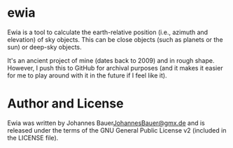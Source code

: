 # ewia
Ewia is a tool to calculate the earth-relative position (i.e., azimuth and
elevation) of sky objects. This can be close objects (such as planets or the
sun) or deep-sky objects. 

It's an ancient project of mine (dates back to 2009) and in rough shape.
However, I push this to GitHub for archival purposes (and it makes it easier
for me to play around with it in the future if I feel like it).


# Author and License
Ewia was written by Johannes Bauer<JohannesBauer@gmx.de> and is released under
the terms of the GNU General Public License v2 (included in the LICENSE file).
